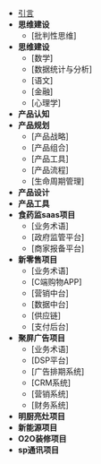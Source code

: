 * [引言](./README.md)
* **思维建设** 
   * [批判性思维]
* **思维建设** 
    * [数学]
    * [数据统计与分析]
    * [语文]
    * [金融]
    * [心理学]
* **产品认知** 
* **产品规划** 
    * [产品战略]
    * [产品组合] 
    * [产品工具] 
    * [产品流程] 
    * [生命周期管理] 
* **产品设计** 
* **产品工具** 
* **食药监saas项目** 
   * [业务术语] 
   * [政府监管平台] 
   * [商家报备平台] 
* **新零售项目** 
    * [业务术语] 
    * [C端购物APP] 
    * [营销中台]
    * [数据中台] 
    * [供应链]
    * [支付后台]   
* **聚屏广告项目** 
    * [业务术语] 
    * [DSP平台] 
    * [广告排期系统] 
    * [CRM系统] 
    * [营销系统] 
    * [财务系统] 
* **明厨亮灶项目** 
* **新能源项目** 
* **O2O装修项目** 
* **sp通讯项目** 
